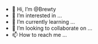 - 👋 Hi, I’m @Brewty
- 👀 I’m interested in ...
- 🌱 I’m currently learning ...
- 💞️ I’m looking to collaborate on ...
- 📫 How to reach me ...

<!---
Brewty/Brewty is a ✨ special ✨ repository because its `README.md` (this file) appears on your GitHub profile.
You can click the Preview link to take a look at your changes.
--->
